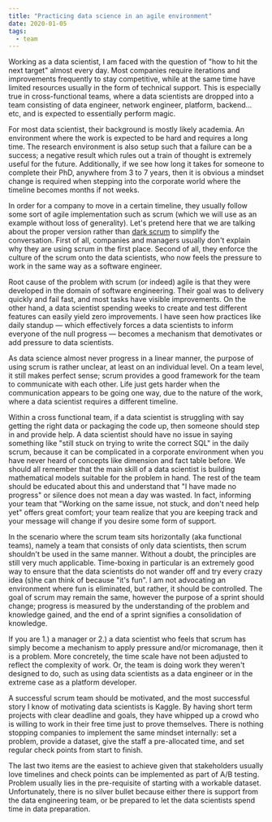 ```yaml
---
title: "Practicing data science in an agile environment"
date: 2020-01-05
tags:
  - team
---
```


Working as a data scientist, I am faced with the question of "how to hit the next target" almost every day.
Most companies require iterations and improvements frequently to stay competitive, while at the same time have
limited resources usually in the form of technical support. This is especially true in cross-functional teams,
where a data scientists are dropped into a team consisting of data engineer, network engineer, platform, backend… etc,
and is expected to essentially perform magic.

For most data scientist, their background is mostly likely academia. An environment where the work is
expected to be hard and requires a long time. The research environment is also setup such that a failure can be
a success; a negative result which rules out a train of thought is extremely useful for the future. Additionally,
if we see how long it takes for someone to complete their PhD, anywhere from 3 to 7 years, then it is obvious
a mindset change is required when stepping into the corporate world where the timeline becomes months if not weeks.

In order for a company to move in a certain timeline, they usually follow some sort of agile implementation
such as scrum (which we will use as an example without loss of generality). Let's pretend here that we are
talking about the proper version rather than [dark scrum](https://ronjeffries.com/articles/016-09ff/defense/)
to simplify the conversation. First of all, companies and managers usually don't explain why they are using
scrum in the first place. Second of all, they enforce the culture of the scrum onto the data scientists, who
now feels the pressure to work in the same way as a software engineer.

Root cause of the problem with scrum (or indeed) agile is that they were developed in the domain of
software engineering. Their goal was to delivery quickly and fail fast, and most tasks have visible
improvements. On the other hand, a data scientist spending weeks to create and test different features can
easily yield zero improvements. I have seen how practices like daily standup &mdash; which effectively forces
a data scientists to inform everyone of the null progress &mdash; becomes a mechanism that demotivates
or add pressure to data scientists.

As data science almost never progress in a linear manner, the purpose of using scrum is rather unclear,
at least on an individual level. On a team level, it still makes perfect sense; scrum provides a good
framework for the team to communicate with each other. Life just gets harder when the communication
appears to be going one way, due to the nature of the work, where a data scientist requires a different timeline.

Within a cross functional team, if a data scientist is struggling with say getting the right data or packaging
the code up, then someone should step in and provide help. A data scientist should have no issue in saying
something like "still stuck on trying to write the correct SQL" in the daily scrum, because it can be complicated
in a corporate environment when you have never heard of concepts like dimension and fact table before. We should
all remember that the main skill of a data scientist is building mathematical models suitable for the problem in
hand. The rest of the team should be educated about this and understand that "I have made no progress" or
silence does not mean a day was wasted. In fact, informing your team that "Working on the same issue,
not stuck, and don't need help yet" offers great comfort; your team realize that you are keeping track
and your message will change if you desire some form of support.

In the scenario where the scrum team sits horizontally (aka functional teams), namely a team that consists
of only data scientists, then scrum shouldn't be used in the same manner. Without a doubt, the principles are
still very much applicable. Time-boxing in particular is an extremely good way to ensure that the data
scientists do not wander off and try every crazy idea (s)he can think of because "it's fun". I am not
advocating an environment where fun is eliminated, but rather, it should be controlled. The goal of scrum may
remain the same, however the purpose of a sprint should change; progress is measured by the understanding of
the problem and knowledge gained, and the end of a sprint signifies a consolidation of knowledge.

If you are 1.) a manager or 2.) a data scientist who feels that scrum has simply become a
mechanism to apply pressure and/or micromanage, then it is a problem. More concretely, the time
scale have not been adjusted to reflect the complexity of work. Or, the team is doing work they weren't
designed to do, such as using data scientists as a data engineer or in the extreme case as a platform developer.

A successful scrum team should be motivated, and the most successful story I know of motivating data
scientists is Kaggle. By having short term projects with clear deadline and goals, they have whipped up
a crowd who is willing to work in their free time just to prove themselves. There is nothing stopping
companies to implement the same mindset internally: set a problem, provide a dataset, give the staff a
pre-allocated time, and set regular check points from start to finish.

The last two items are the easiest to achieve given that stakeholders usually love timelines and check points
can be implemented as part of A/B testing. Problem usually lies in the pre-requisite of starting with a
workable dataset. Unfortunately, there is no silver bullet because either there is support from the data
engineering team, or be prepared to let the data scientists spend time in data preparation.
